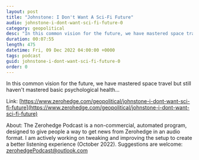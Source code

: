 ```yaml
---
layout: post
title: "Johnstone: I Don't Want A Sci-Fi Future"
audio: johnstone-i-dont-want-sci-fi-future-0
category: geopolitical
desc: "In this common vision for the future, we have mastered space travel but still haven't mastered basic psychological health..."
duration: 00:07:55
length: 475
datetime: Fri, 09 Dec 2022 04:00:00 +0000
tags: podcast
guid: johnstone-i-dont-want-sci-fi-future-0
order: 0
---
```

In this common vision for the future, we have mastered space travel but still haven't mastered basic psychological health...

Link: [https://www.zerohedge.com/geopolitical/johnstone-i-dont-want-sci-fi-future](https://www.zerohedge.com/geopolitical/johnstone-i-dont-want-sci-fi-future)

About: The Zerohedge Podcast is a non-commercial, automated program, designed to give people a way to get news from Zerohedge in an audio format.  I am actively working on tweaking and improving the setup to create a better listening experience (October 2022).  Suggestions are welcome: [zerohedgePodcast@outlook.com](mailto:zerohedgePodcast@outlook.com)